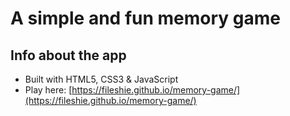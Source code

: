 # A simple and fun memory game 

## Info about the app

- Built with HTML5, CSS3 & JavaScript
- Play here: [https://fileshie.github.io/memory-game/](https://fileshie.github.io/memory-game/)
